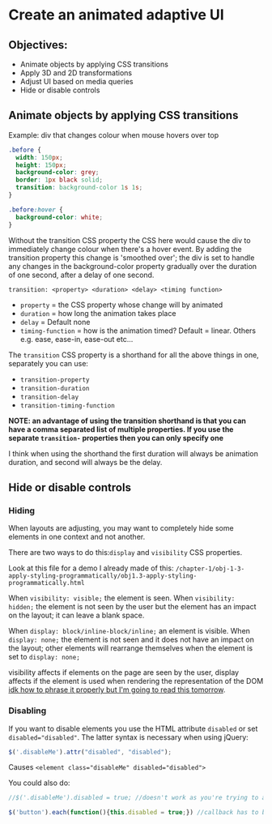 # Create an animated adaptive UI

## Objectives:
- Animate objects by applying CSS transitions
- Apply 3D and 2D transformations
- Adjust UI based on media queries
- Hide or disable controls

## Animate objects by applying CSS transitions

Example: div that changes colour when mouse hovers over top

```css
.before {
  width: 150px;
  height: 150px;
  background-color: grey;
  border: 1px black solid;
  transition: background-color 1s 1s;
}

.before:hover {
  background-color: white;
}
```

Without the transition CSS property the CSS here would cause the div to immediately change colour when there's a hover event. By adding the transition property this change is 'smoothed over'; the div is set to handle any changes in the background-color property gradually over the duration of one second, after a delay of one second.

`transition: <property> <duration> <delay> <timing function>`
- `property` = the CSS property whose change will by animated
- `duration` = how long the animation takes place
- `delay` = Default none
- `timing-function` = how is the animation timed? Default = linear. Others e.g. ease, ease-in, ease-out etc...

The `transition` CSS property is a shorthand for all the above things in one, separately you can use:
- `transition-property`
- `transition-duration`
- `transition-delay`
- `transition-timing-function`

**NOTE: an advantage of using the transition shorthand is that you can have a comma separated list of multiple properties. If you use the separate `transition-` properties then you can only specify one**

I think when using the shorthand the first duration will always be animation duration, and second will always be the delay.

## Hide or disable controls

### Hiding

When layouts are adjusting, you may want to completely hide some elements in one context and not another.

There are two ways to do this:`display` and `visibility` CSS properties.

Look at this file for a demo I already made of this: `/chapter-1/obj-1-3-apply-styling-programmatically/obj1.3-apply-styling-programmatically.html`

When `visibility: visible;` the element is seen. When `visibility: hidden;` the element is not seen by the user but the element has an impact on the layout; it can leave a blank space.

When `display: block/inline-block/inline;` an element is visible. When `display: none;` the element is not seen and it does not have an impact on the layout; other elements will rearrange themselves when the element is set to `display: none;`

visibility affects if elements on the page are seen by the user, display affects if the element is used when rendering the representation of the DOM [idk how to phrase it properly but I'm going to read this tomorrow](https://www.html5rocks.com/en/tutorials/internals/howbrowserswork/#Render_tree_construction).

### Disabling

If you want to disable elements you use the HTML attribute `disabled` or set `disabled="disabled"`. The latter syntax is necessary when using jQuery:

```javascript
$('.disableMe').attr("disabled", "disabled");
```

Causes `<element class="disableMe" disabled="disabled">`

You could also do:

```javascript
//$('.disableMe').disabled = true; //doesn't work as you're trying to access element properties but on the jQuery object instead.

$('button').each(function(){this.disabled = true;}) //callback has to be anonymous, non-arrow to get the correct `this`. With arrow function this = Window object
```
